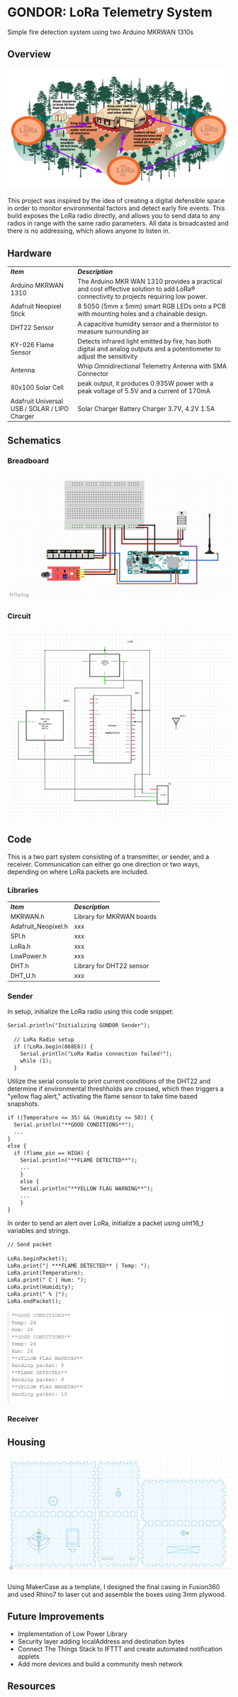 # GONDOR: LoRa Telemetry System
Simple fire detection system using two Arduino MKRWAN 1310s

## Overview
<p align="center">
  <img src="/assets/images/defensibleSpace.PNG">
</p>

This project was inspired by the idea of creating a digital defensible space in order to monitor environmental factors and detect early fire events. This build exposes the LoRa radio directly, and allows you to send data to any radios in range with the same radio parameters. All data is broadcasted and there is no addressing, which allows anyone to listen in.

## Hardware 

|     |     |  
| --- | --- | 
| _***Item***_ | _***Description***_ | 
| Arduino MKRWAN 1310 | The Arduino MKR WAN 1310 provides a practical and cost effective solution to add LoRa® connectivity to projects requiring low power.  | 
| Adafruit Neopixel Stick |  8 5050 (5mm x 5mm) smart RGB LEDs onto a PCB with mounting holes and a chainable design. | 
| DHT22 Sensor | A capacitive humidity sensor and a thermistor to measure surrounding air |
| KY-026 Flame Sensor |  Detects infrared light emitted by fire, has both digital and analog outputs and a potentiometer to adjust the sensitivity |
| Antenna | Whip Omnidirectional Telemetry Antenna with SMA Connector |
| 80x100 Solar Cell | peak output, it produces 0.935W power with a peak voltage of 5.5V and a current of 170mA |
| Adafruit Universal USB / SOLAR / LIPO Charger | Solar Charger Battery Charger 3.7V, 4.2V 1.5A |

## Schematics
### Breadboard 
<p align="center">
  <img src="/assets/fritzing/Fritzing_LoRaSender.PNG">
</p>

### Circuit 

<p align="center">
  <img src="/assets/fritzing/schematicFritzing.PNG">
</p>

## Code
This is a two part system consisting of a transmitter, or sender, and a receiver. Communication can either go one direction or two ways, depending on where LoRa packets are included. 
### Libraries
|     |     |  
| --- | --- | 
| _***Item***_ | _***Description***_ | 
| MKRWAN.h | Library for MKRWAN boards  | 
| Adafruit_Neopixel.h | xxx | 
| SPI.h | xxx |
| LoRa.h |  xxx |
| LowPower.h | xxx |
| DHT.h | Library for DHT22 sensor |
| DHT_U.h | xxx |

### Sender
In setup, initialize the LoRa radio using this code snippet:
```
Serial.println("Initializing GONDOR Sender");

  // LoRa Radio setup
  if (!LoRa.begin(868E6)) {
    Serial.println("LoRa Radio connection failed!");
    while (1);
  }
  ```
Utilize the serial console to print current conditions of the DHT22 and determine if environmental threshholds are crossed, which then triggers a "yellow flag alert," activating the flame sensor to take time based snapshots.

```
if ((Temperature <= 35) && (Humidity <= 50)) {
  Serial.println("**GOOD CONDITIONS**");
  ...
}
else {
  if (flame_pin == HIGH) {
    Serial.println("**FLAME DETECTED**");
    ...
    }
    else {
    Serial.println("**YELLOW FLAG WARNING**");
    ...
    }
}
```
In order to send an alert over LoRa, initialize a packet using uint16_t variables and strings.

```
// Send packet

LoRa.beginPacket();
LoRa.print("| ***FLAME DETECTED** | Temp: ");
LoRa.print(Temperature);
LoRa.print(" C | Hum: ");
LoRa.print(Humidity);
LoRa.print(" % |");
LoRa.endPacket();
```

<p align="center">
  <img src="/assets/images/Sender_Console.PNG">
</p>

### Receiver

## Housing
<p align="center">
  <img src="/assets/images/fusion360_boxEnclosure.PNG">
</p>
Using MakerCase as a template, I designed the final casing in Fusion360 and used Rhino7 to laser cut and assemble the boxes using 3mm plywood.


## Future Improvements

- Implementation of Low Power Library 
- Security layer adding localAddress and destination bytes
- Connect The Things Stack to IFTTT and create automated notification applets 
- Add more devices and build a community mesh network

## Resources
